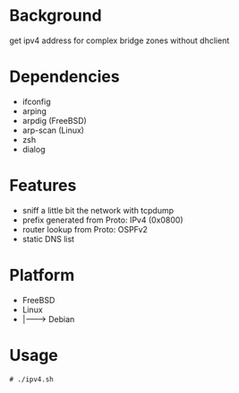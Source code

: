 
Background
==========
get ipv4 address for complex bridge zones without dhclient

Dependencies
============
* ifconfig
* arping
* arpdig     (FreeBSD)
* arp-scan   (Linux)
* zsh
* dialog

Features
========
* sniff a little bit the network with tcpdump
* prefix generated from Proto: IPv4 (0x0800)
* router lookup from Proto: OSPFv2
* static DNS list

Platform
========
* FreeBSD
* Linux
* |---> Debian

Usage
=====
    # ./ipv4.sh

